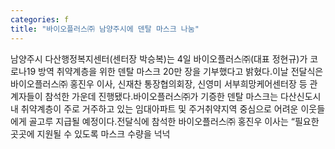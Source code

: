 ```yaml
---
categories: f
title: "바이오플러스㈜ 남양주시에 덴탈 마스크 나눔"
---
```

남양주시 다산행정복지센터(센터장 박승복)는 4일 바이오플러스㈜(대표 정현규)가 코로나19 방역 취약계층을 위한 덴탈 마스크 20만 장을 기부했다고 밝혔다.이날 전달식은 바이오플러스㈜ 홍진우 이사, 신재찬 통장협의회장, 신영미 서부희망케어센터장 등 관계자들이 참석한 가운데 진행됐다.바이오플러스㈜가 기증한 덴탈 마스크는 다산신도시 내 취약계층이 주로 거주하고 있는 임대아파트 및 주거취약지역 중심으로 어려운 이웃들에게 골고루 지급될 예정이다.전달식에 참석한 바이오플러스㈜ 홍진우 이사는 “필요한 곳곳에 지원될 수 있도록 마스크 수량을 넉넉